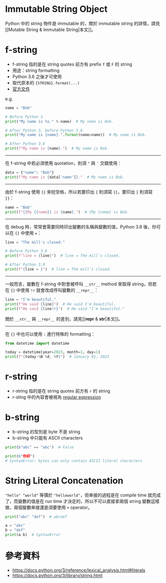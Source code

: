 # Immutable String Object

Python 中的 string 物件是 immutable 的，關於 immutable string 的詳情，請見[[Mutable String & Immutable String|本文]]。

# f-string

- f-string 指的是在 string quotes 前方有 prefix `f` 或 `F` 的 string
- 用途：string formatting
- Python 3.6 之後才可使用
- 取代原本的 `{STRING}.format(...)`
- [官方文件](https://docs.python.org/3/reference/lexical_analysis.html#formatted-string-literals)

e.g.

```Python
name = "Bob"

# Before Python 3
print("My name is %s." % name)  # My name is Bob.

# After Python 3, before Python 3.6
print("My name is {name}.".format(name=name))  # My name is Bob.

# After Python 3.6
print(f"My name is {name}.")  # My name is Bob.
```

---

在 f-string 中若必須使用 quotation，則須 `"` 與 `'` 交錯使用：

```Python
data = {"name": "Bob"}
print(f"My name is {data['name']}."  # My name is Bob.
```

---

由於 f-string 使用 `{}` 來挖空格，所以若要印出 `{` 則須寫 `{{`，要印出 `}` 則須寫 `}}`：

```Python
name = "Bob"
print(f"{{My {{name}} is {name}.")  # {My {name} is Bob.
```

---

在 debug 時，常常會需要同時印出變數的名稱與變數的值，Python 3.8 後，你可以在 `{}`
中使用 `=`：

```Python
line = "The mill's closed."

# Before Python 3.8
print(f"line = {line}")  # line = The mill's closed.

# After Python 3.8
print(f"{line = }")  # line = The mill's closed.
```

---

一般而言，變數在 f-string 中對會被呼叫 `__str__` method 來取得 string，但若在 `{}` 中使用 `!r` 就會改成呼叫變數的 `__repr__`：

```Python
line = "I'm beautiful."
print(f"He said {line}")  # He said I'm beautiful.
print(f"He said {line!r}")  # He said "I'm beautiful."
```

關於 `__str__` 與 `__repr__` 的差別，請見[[__repr__ & __str__|本文]]。

---

在 `{}` 中也可以使用 `:` 進行特殊的 formatting：

```Python
from datetime import datetime

today = datetime(year=2023, month=1, day=1)
print(f"{today:%B %d, %Y}")  # January 01, 2023
```
# r-string

- r-string 指的是在 string quotes 前方有 `r` 的 string
- r-sting 中的內容會被視為 [regular expression](https://regex101.com/)

# b-string

- b-string 的型別是 byte 不是 string
- b-string 中只能有 ASCII characters

```Python
print(b"abc" == "abc")  # False

print(b"你好")
# SyntaxError: bytes can only contain ASCII literal characters
```

# String Literal Concatenation

`"hello" "world"` 等價於 `"helloworld"`，但串接的過程是在 compile time 就完成了，而變數的值是在 run time 才決定的，所以不可以直接拿兩個 string 變數這樣做，兩個變數串接還是須要使用 `+` operator。

```Python
print("abc" "def")  # abcdef

a = "abc"
b = "def"
print(a b)  # SyntaxError
```

# 參考資料

- <https://docs.python.org/3/reference/lexical_analysis.html#literals>
- <https://docs.python.org/3/library/string.html>
